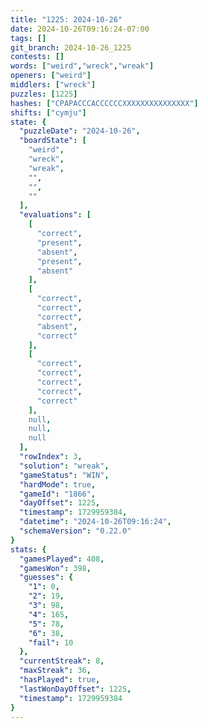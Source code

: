 ```yaml
---
title: "1225: 2024-10-26"
date: 2024-10-26T09:16:24-07:00
tags: []
git_branch: 2024-10-26_1225
contests: []
words: ["weird","wreck","wreak"]
openers: ["weird"]
middlers: ["wreck"]
puzzles: [1225]
hashes: ["CPAPACCCACCCCCCXXXXXXXXXXXXXXX"]
shifts: ["cymju"]
state: {
  "puzzleDate": "2024-10-26",
  "boardState": [
    "weird",
    "wreck",
    "wreak",
    "",
    "",
    ""
  ],
  "evaluations": [
    [
      "correct",
      "present",
      "absent",
      "present",
      "absent"
    ],
    [
      "correct",
      "correct",
      "correct",
      "absent",
      "correct"
    ],
    [
      "correct",
      "correct",
      "correct",
      "correct",
      "correct"
    ],
    null,
    null,
    null
  ],
  "rowIndex": 3,
  "solution": "wreak",
  "gameStatus": "WIN",
  "hardMode": true,
  "gameId": "1866",
  "dayOffset": 1225,
  "timestamp": 1729959384,
  "datetime": "2024-10-26T09:16:24",
  "schemaVersion": "0.22.0"
}
stats: {
  "gamesPlayed": 408,
  "gamesWon": 398,
  "guesses": {
    "1": 0,
    "2": 19,
    "3": 98,
    "4": 165,
    "5": 78,
    "6": 38,
    "fail": 10
  },
  "currentStreak": 8,
  "maxStreak": 36,
  "hasPlayed": true,
  "lastWonDayOffset": 1225,
  "timestamp": 1729959384
}
---
```

<!-- more -->
